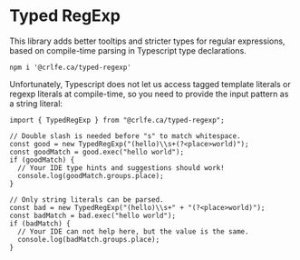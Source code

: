 # Typed RegExp

This library adds better tooltips and stricter types for regular expressions,
based on compile-time parsing in Typescript type declarations.

    npm i '@crlfe.ca/typed-regexp'

Unfortunately, Typescript does not let us access tagged template literals or
regexp literals at compile-time, so you need to provide the input pattern as
a string literal:

    import { TypedRegExp } from "@crlfe.ca/typed-regexp";

    // Double slash is needed before "s" to match whitespace.
    const good = new TypedRegExp("(hello)\\s+(?<place>world)");
    const goodMatch = good.exec("hello world");
    if (goodMatch) {
      // Your IDE type hints and suggestions should work!
      console.log(goodMatch.groups.place);
    }

    // Only string literals can be parsed.
    const bad = new TypedRegExp("(hello)\\s+" + "(?<place>world)");
    const badMatch = bad.exec("hello world");
    if (badMatch) {
      // Your IDE can not help here, but the value is the same.
      console.log(badMatch.groups.place);
    }
